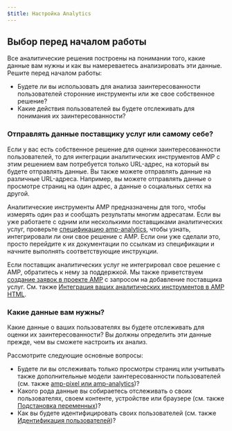 ```yaml
---
$title: Настройка Analytics
---
```


## Выбор перед началом работы

Все аналитические решения построены на понимании того, какие данные вам нужны
и как вы намереваетесь анализировать эти данные. Решите перед началом работы:

* Будете ли вы использовать для анализа заинтересованности пользователей сторонние инструменты
или же свое собственное решение?
* Какие действия пользователей вы будете отслеживать для понимания их заинтересованности?

### Отправлять данные поставщику услуг или самому себе?

Если у вас есть собственное решение для оценки заинтересованности пользователей,
то для интеграции аналитических инструментов AMP с этим решением вам потребуется только URL-адрес,
на который вы будете отправлять данные.
Вы также можете отправлять данные на различные URL-адреса.
Например, вы можете отправлять данные о просмотре страниц на один адрес,
а данные о социальных сетях на другой.

Аналитические инструменты AMP предназначены для того, чтобы измерять один раз и сообщать результаты многим адресатам.
Если вы уже работаете с одним или несколькими поставщиками аналитических услуг,
проверьте
[спецификацию amp-analytics](/ru/docs/reference/components/amp-analytics.html),
чтобы узнать, интегрировали ли они свое решение с AMP.
Если они уже сделали это, просто перейдите к их документации по ссылкам из спецификации
и начните выполнять соответствующие инструкции.

Если поставщик аналитических услуг не интегрировал свое решение с AMP,
обратитесь к нему за поддержкой.
Мы также приветствуем [создание заявок в проекте AMP](https://github.com/ampproject/amphtml/issues/new)
с запросом на добавление поставщика услуг.
См. также
[Интеграция ваших аналитических инструментов в AMP HTML](https://github.com/ampproject/amphtml/blob/master/extensions/amp-analytics/integrating-analytics.md).

### Какие данные вам нужны?

Какие данные о ваших пользователях вы будете отслеживать для оценки их заинтересованности?
Вы должны определить эти данные прежде, чем вы сможете настроить их анализ.

Рассмотрите следующие основные вопросы:

* Будете ли вы отслеживать только просмотры страниц или учитывать также дополнительные модели заинтересованности пользователей
(см. также [amp-pixel или amp-analytics](/ru/docs/analytics/analytics_basics.html#что-использовать:-amp-pixel-или-amp-analytics?))?
* Какого рода данные вы собираетесь отслеживать о своих пользователях, своем контенте, устройстве или браузере
(см. также [Подстановка переменных](/ru/docs/analytics/analytics_basics.html#подстановка-переменной))?
* Как вы будете идентифицировать своих пользователей (см. также [Идентификация пользователей](/ru/docs/analytics/analytics_basics.html#идентификация-пользователей))?
